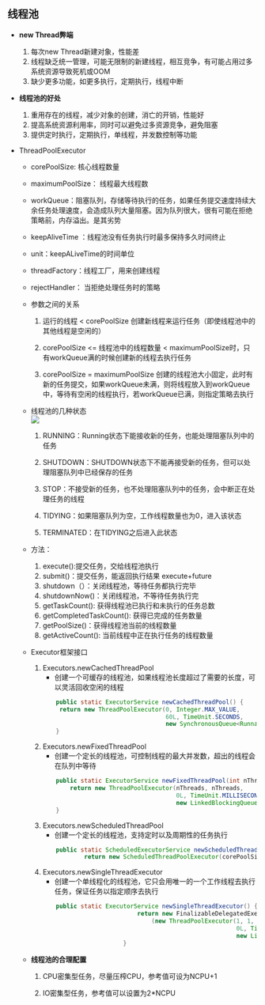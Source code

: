 ## 线程池
    
   - **new Thread弊端** 
        
        1. 每次new Thread新建对象，性能差
        2. 线程缺乏统一管理，可能无限制的新建线程，相互竞争，有可能占用过多系统资源导致死机或OOM
        3. 缺少更多功能，如更多执行，定期执行，线程中断
   
   - **线程池的好处**
        1. 重用存在的线程，减少对象的创建，消亡的开销，性能好
        2. 提高系统资源利用率，同时可以避免过多资源竞争，避免阻塞
        3. 提供定时执行，定期执行，单线程，并发数控制等功能
        
   - ThreadPoolExecutor
   
     - corePoolSize: 核心线程数量
     - maximumPoolSize： 线程最大线程数
     - workQueue：阻塞队列，存储等待执行的任务，如果任务提交速度持续大余任务处理速度，会造成队列大量阻塞。因为队列很大，很有可能在拒绝策略前，内存溢出。是其劣势
     - keepAliveTime ：线程池没有任务执行时最多保持多久时间终止
     - unit：keepALiveTime的时间单位
     - threadFactory：线程工厂，用来创建线程
     - rejectHandler： 当拒绝处理任务时的策略
     - 参数之间的关系
     
       1. 运行的线程 < corePoolSize 创建新线程来运行任务（即使线程池中的其他线程是空闲的）
       
       2. corePoolSize <= 线程池中的线程数量 < maximumPoolSize时，只有workQueue满的时候创建新的线程去执行任务
       3. corePoolSize = maximumPoolSize 创建的线程池大小固定，此时有新的任务提交，如果workQueue未满，则将线程放入到workQueue中，等待有空闲的线程执行，若workQueue已满，则指定策略去执行
       
     - 线程池的几种状态  
       ![](../pic/ThreadPoolExecutor.png)
       
       1. RUNNING：Running状态下能接收新的任务，也能处理阻塞队列中的任务
       
       2. SHUTDOWN：SHUTDOWN状态下不能再接受新的任务，但可以处理阻塞队列中已经保存的任务
       
       3. STOP：不接受新的任务，也不处理阻塞队列中的任务，会中断正在处理任务的线程
       
       4. TIDYING：如果阻塞队列为空，工作线程数量也为0，进入该状态
       
       5. TERMINATED：在TIDYING之后进入此状态
       
     - 方法：
        1. execute():提交任务，交给线程池执行
        2. submit()：提交任务，能返回执行结果 execute+future
        3. shutdown（）：关闭线程池，等待任务都执行完毕
        4. shutdownNow()：关闭线程池，不等待任务执行完
        5. getTaskCount(): 获得线程池已执行和未执行的任务总数
        6. getCompletedTaskCount(): 获得已完成的任务数量
        7. getPoolSize()：获得线程池当前的线程数量
        8. getActiveCount(): 当前线程中正在执行任务的线程数量
     
     - Executor框架接口
        1. Executors.newCachedThreadPool
            - 创建一个可缓存的线程池，如果线程池长度超过了需要的长度，可以灵活回收空闲的线程
        ```java
               public static ExecutorService newCachedThreadPool() {
                return new ThreadPoolExecutor(0, Integer.MAX_VALUE,
                                              60L, TimeUnit.SECONDS,
                                              new SynchronousQueue<Runnable>());
               }
        ```        
        2. Executors.newFixedThreadPool  
            - 创建一个定长的线程池，可控制线程的最大并发数，超出的线程会在队列中等待
        ```java
               public static ExecutorService newFixedThreadPool(int nThreads) {
                   return new ThreadPoolExecutor(nThreads, nThreads,
                                                 0L, TimeUnit.MILLISECONDS,
                                                 new LinkedBlockingQueue<Runnable>());
               }
        ```
        3. Executors.newScheduledThreadPool
            - 创建一个定长的线程池，支持定时以及周期性的任务执行 
        ```java
               public static ScheduledExecutorService newScheduledThreadPool(int corePoolSize) {
                       return new ScheduledThreadPoolExecutor(corePoolSize);
        ```     
        4. Executors.newSingleThreadExecutor
            - 创建一个单线程化的线程池，它只会用唯一的一个工作线程去执行任务，保证任务以指定顺序去执行   
        ```java
               public static ExecutorService newSingleThreadExecutor() {
                                      return new FinalizableDelegatedExecutorService
                                          (new ThreadPoolExecutor(1, 1,
                                                                  0L, TimeUnit.MILLISECONDS,
                                                                  new LinkedBlockingQueue<Runnable>()));
                                  }
        ```
     - **线程池的合理配置**
        1. CPU密集型任务，尽量压榨CPU，参考值可设为NCPU+1
        
        2. IO密集型任务，参考值可以设置为2*NCPU